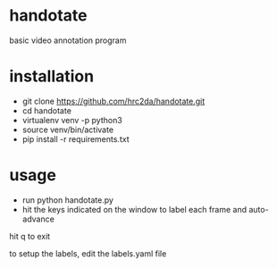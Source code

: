 # handotate
basic video annotation program

# installation

* git clone https://github.com/hrc2da/handotate.git
* cd handotate
* virtualenv venv -p python3
* source venv/bin/activate
* pip install -r requirements.txt

# usage
* run python handotate.py
* hit the keys indicated on the window to label each frame and auto-advance

hit q to exit

to setup the labels, edit the labels.yaml file
